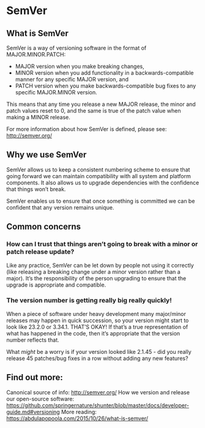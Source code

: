 # SemVer

## What is SemVer

SemVer is a way of versioning software in the format of MAJOR.MINOR.PATCH:

 - MAJOR version when you make breaking changes,
 - MINOR version when you add functionality in a backwards-compatible manner for any specific MAJOR version, and
 - PATCH version when you make backwards-compatible bug fixes to any specific MAJOR.MINOR version.

This means that any time you release a new MAJOR release, the minor and patch values reset to 0, and the same is true of the patch value when making a MINOR release.

For more information about how SemVer is defined, please see: http://semver.org/

## Why we use SemVer

SemVer allows us to keep a consistent numbering scheme to ensure that going forward we can maintain compatibility with all system and platform components.  It also allows us to upgrade dependencies with the confidence that things won’t break.

SemVer enables us to ensure that once something is committed we can be confident that any version remains unique.

## Common concerns

### How can I trust that things aren’t going to break with a minor or patch release update?

Like any practice, SemVer can be let down by people not using it correctly (like releasing a breaking change under a minor version rather than a major).  It’s the responsibility of the person upgrading to ensure that the upgrade is appropriate and compatible.

### The version number is getting really big really quickly!

When a piece of software under heavy development many major/minor releases may happen in quick succession, so your version might start to look like 23.2.0 or 3.34.1.  THAT’S OKAY!  If that’s a true representation of what has happened in the code, then it’s appropriate that the version number reflects that.  

What _might_ be a worry is if your version looked like 2.1.45 - did you really release 45 patches/bug fixes in a row without adding any new features?

## Find out more:
Canonical source of info: http://semver.org/
How we version and release our open-source software: https://github.com/springernature/shunter/blob/master/docs/developer-guide.md#versioning
More reading: https://abdulapopoola.com/2015/10/26/what-is-semver/







